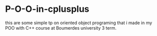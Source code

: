 # P-O-O-in-cplusplus

this are some simple tp on oriented object programing that i made in my POO with C++ course
 at Boumerdes university 3 term.
